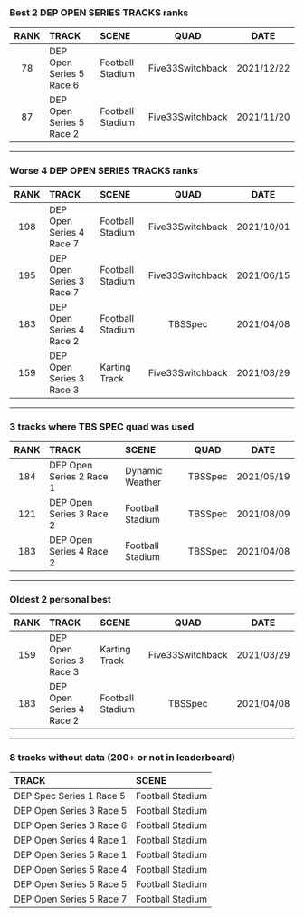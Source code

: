 ### Best 2 DEP OPEN SERIES TRACKS ranks
|RANK|TRACK|SCENE|QUAD|DATE|
|:---:|:---|:---|:---:|:---:|
|78|DEP Open Series 5 Race 6|Football Stadium|Five33Switchback|2021/12/22|
|87|DEP Open Series 5 Race 2|Football Stadium|Five33Switchback|2021/11/20|
---
### Worse 4 DEP OPEN SERIES TRACKS ranks
|RANK|TRACK|SCENE|QUAD|DATE|
|:---:|:---|:---|:---:|:---:|
|198|DEP Open Series 4 Race 7|Football Stadium|Five33Switchback|2021/10/01|
|195|DEP Open Series 3 Race 7|Football Stadium|Five33Switchback|2021/06/15|
|183|DEP Open Series 4 Race 2|Football Stadium|TBSSpec|2021/04/08|
|159|DEP Open Series 3 Race 3|Karting Track|Five33Switchback|2021/03/29|
---
### 3 tracks where TBS SPEC quad was used
|RANK|TRACK|SCENE|QUAD|DATE|
|:---:|:---|:---|:---:|:---:|
|184|DEP Open Series 2 Race 1|Dynamic Weather|TBSSpec|2021/05/19|
|121|DEP Open Series 3 Race 2|Football Stadium|TBSSpec|2021/08/09|
|183|DEP Open Series 4 Race 2|Football Stadium|TBSSpec|2021/04/08|
---
### Oldest 2 personal best
|RANK|TRACK|SCENE|QUAD|DATE|
|:---:|:---|:---|:---:|:---:|
|159|DEP Open Series 3 Race 3|Karting Track|Five33Switchback|2021/03/29|
|183|DEP Open Series 4 Race 2|Football Stadium|TBSSpec|2021/04/08|
---
### 8 tracks without data (200+ or not in leaderboard)
|TRACK|SCENE|
|:---|:---|
|DEP Spec Series 1 Race 5|Football Stadium|
|DEP Open Series 3 Race 5|Football Stadium|
|DEP Open Series 3 Race 6|Football Stadium|
|DEP Open Series 4 Race 1|Football Stadium|
|DEP Open Series 5 Race 1|Football Stadium|
|DEP Open Series 5 Race 4|Football Stadium|
|DEP Open Series 5 Race 5|Football Stadium|
|DEP Open Series 5 Race 7|Football Stadium|
